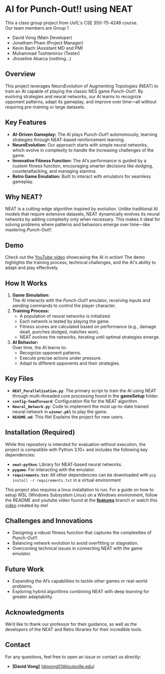 # **AI for Punch-Out!! using NEAT**

This a class group project from UofL's CSE 350-75-4248 course.<br>
Our team members are Group 1<br>
- David Vong (Main Developer)
- Jonatham Pham (Project Manager)
- Kevin Bach (Assistant MD and PM)
- Muhammad Toshtemirov (Tester)
- Jhoseline Abarca (nothing...)


## **Overview**  
This project leverages NeuroEvolution of Augmenting Topologies (NEAT) to train an AI capable of playing the classic NES game *Punch-Out!!*. By evolving strategies and neural networks, our AI learns to recognize opponent patterns, adapt its gameplay, and improve over time—all without requiring pre-training or large datasets.  

## **Key Features**  
- **AI-Driven Gameplay:** The AI plays *Punch-Out!!* autonomously, learning strategies through NEAT-based reinforcement learning.  
- **NeuroEvolution:** Our approach starts with simple neural networks, which evolve in complexity to handle the increasing challenges of the game.  
- **Innovative Fitness Function:** The AI’s performance is guided by a custom fitness function, encouraging smarter decisions like dodging, counterattacking, and managing stamina.  
- **Retro Game Emulation:** Built to interact with emulators for seamless gameplay.  

## **Why NEAT?**  
NEAT is a cutting-edge algorithm inspired by evolution. Unlike traditional AI models that require extensive datasets, NEAT dynamically evolves its neural networks by adding complexity only when necessary. This makes it ideal for solving problems where patterns and behaviors emerge over time—like mastering *Punch-Out!!*.  

## **Demo**  
Check out the [YouTube video](https://youtu.be/Ip3LPCP3ccA) showcasing the AI in action! The demo highlights the training process, technical challenges, and the AI's ability to adapt and play effectively.  

## **How It Works**  
1. **Game Simulation:**  
   The AI interacts with the *Punch-Out!!* emulator, receiving inputs and sending commands to control the player character.  
2. **Training Process:**  
   - A population of neural networks is initialized.  
   - Each network is tested by playing the game.  
   - Fitness scores are calculated based on performance (e.g., damage dealt, punches dodged, matches won).  
   - NEAT evolves the networks, iterating until optimal strategies emerge.  
3. **AI Behavior:**  
   Over time, the AI learns to:  
   - Recognize opponent patterns.  
   - Execute precise actions under pressure.  
   - Adapt to different opponents and their strategies.  

## **Key Files**  
- **`NEAT_Parallelization.py`**: The primary script to train the AI using NEAT through multi-threaded core processing found in the **gameSetup** folder.
- **`config-feedforward`**: Configuration file for the NEAT algorithm.  
- **`Neural_Network.py`**: Code to implement the most up-to-date trained neural network in **`winner.pkl`** to play the game.
- **`README.md`**: This file! Explains the project for new users.  

## **Installation (Required)**  
While this repository is intended for evaluation without execution, the project is compatible with Python 3.10+ and includes the following key dependencies:  
- **`neat-python`**: Library for NEAT-based neural networks.  
- **`pygame`**: For interacting with the emulator.  
- **`requirements.txt`**: All other dependencies can be downloaded with `pip install -r requirements.txt` in a virtual environment

This project also requires a linux installation to run. For a guide on how to setup WSL (Windows Subsystem Linux) on a Windows environment, follow the README and youtube video found at the [**features**](https://github.com/dvong1/PunchOut-RL/tree/features) branch or watch this [video](https://youtu.be/h5RGrSQpR2E) created by me!


## **Challenges and Innovations**  
- Designing a robust fitness function that captures the complexities of *Punch-Out!!*.  
- Balancing network evolution to avoid overfitting or stagnation.  
- Overcoming technical issues in connecting NEAT with the game emulator.  

## **Future Work**  
- Expanding the AI’s capabilities to tackle other games or real-world problems.  
- Exploring hybrid algorithms combining NEAT with deep learning for greater adaptability.  

## **Acknowledgments**  
We’d like to thank our professor for their guidance, as well as the developers of the NEAT and Retro libraries for their incredible tools.  

## **Contact**  
For any questions, feel free to open an issue or contact us directly:  
- **[David Vong]** (dpvong01@louisville.edu)  

